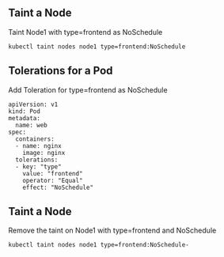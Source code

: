 ## Taint a Node
Taint Node1 with type=frontend as NoSchedule
```
kubectl taint nodes node1 type=frontend:NoSchedule
```

## Tolerations for a Pod
Add Toleration for type=frontend as NoSchedule
```
apiVersion: v1
kind: Pod
metadata:
  name: web
spec:
  containers:
  - name: nginx
    image: nginx
  tolerations:
  - key: "type"
    value: "frontend"
    operator: "Equal"
    effect: "NoSchedule"
```

## Taint a Node
Remove the taint on Node1 with type=frontend and NoSchedule
```
kubectl taint nodes node1 type=frontend:NoSchedule-
```
